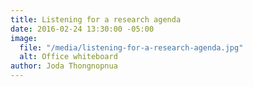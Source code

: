 ```yaml
---
title: Listening for a research agenda
date: 2016-02-24 13:30:00 -05:00
image:
  file: "/media/listening-for-a-research-agenda.jpg"
  alt: Office whiteboard
author: Joda Thongnopnua
---
```


